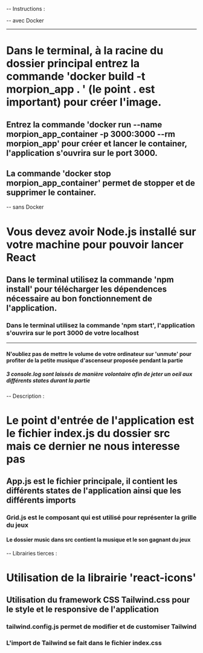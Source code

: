 -- Instructions :

-- avec Docker

-----
# Dans le terminal, à la racine du dossier principal entrez la commande 'docker build -t morpion_app . ' (le point . est important) pour créer l'image.

## Entrez la commande 'docker run --name morpion_app_container -p 3000:3000 --rm morpion_app' pour créer et lancer le container, l'application s'ouvrira sur le port 3000.
## La commande 'docker stop morpion_app_container' permet de stopper et de supprimer le container.

-- sans Docker
# Vous devez avoir Node.js installé sur votre machine pour pouvoir lancer React

## Dans le terminal utilisez la commande 'npm install' pour télécharger les dépendences nécessaire au bon fonctionnement de l'application.

### Dans le terminal utilisez la commande 'npm start', l'application s'ouvrira sur le port 3000 de votre localhost

------
#### N'oubliez pas de mettre le volume de votre ordinateur sur 'unmute' pour profiter de la petite musique d'ascenseur proposée pendant la partie

##### 3 console.log sont laissés de manière volontaire afin de jeter un oeil aux différents states durant la partie


-- Description :

# Le point d'entrée de l'application est le fichier index.js du dossier src mais ce dernier ne nous interesse pas

## App.js est le fichier principale, il contient les différents states de l'application ainsi que les différents imports

### Grid.js est le composant qui est utilisé pour représenter la grille du jeux

#### Le dossier music dans src contient la musique et le son gagnant du jeux


-- Librairies tierces :

# Utilisation de la librairie 'react-icons' 

## Utilisation du framework CSS Tailwind.css pour le style et le responsive de l'application

### tailwind.config.js permet de modifier et de customiser Tailwind

### L'import de Tailwind se fait dans le fichier index.css

